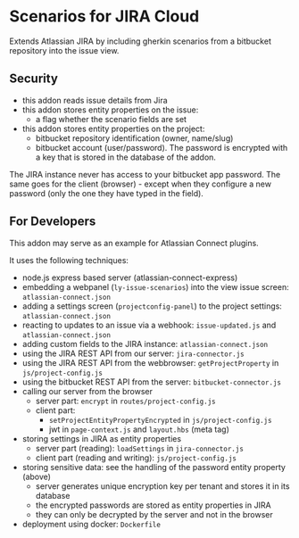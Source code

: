 # Scenarios for JIRA Cloud

Extends Atlassian JIRA by including gherkin scenarios 
from a bitbucket repository into the issue view.

## Security
* this addon reads issue details from Jira
* this addon stores entity properties on the issue:
  * a flag whether the scenario fields are set
* this addon stores entity properties on the project:
  * bitbucket repository identification (owner, name/slug)
  * bitbucket account (user/password). The password is encrypted
    with a key that is stored in the database of the addon.

The JIRA instance never has access to your bitbucket app
password. The same goes for the client (browser) - except
when they configure a new password (only the one they
have typed in the field).


## For Developers
This addon may serve as an example for Atlassian Connect plugins.

It uses the following techniques:

* node.js express based server (atlassian-connect-express)
* embedding a webpanel (`ly-issue-scenarios`) into the view issue screen: `atlassian-connect.json`
* adding a settings screen (`projectconfig-panel`) to the project settings: `atlassian-connect.json`
* reacting to updates to an issue via a webhook: `issue-updated.js` and `atlassian-connect.json`
* adding custom fields to the JIRA instance: `atlassian-connect.json`
* using the JIRA REST API from our server: `jira-connector.js`
* using the JIRA REST API from the webbrowser: `getProjectProperty` in `js/project-config.js`
* using the bitbucket REST API from the server: `bitbucket-connector.js`
* calling our server from the browser
  * server part: `encrypt` in `routes/project-config.js`
  * client part:
    * `setProjectEntityPropertyEncrypted` in `js/project-config.js`
    * jwt in `page-context.js` and `layout.hbs` (meta tag)
* storing settings in JIRA as entity properties
  * server part (reading): `loadSettings` in `jira-connector.js`
  * client part (reading and writing): `js/project-config.js`
* storing sensitive data: see the handling of the password entity property (above)
  * server generates unique encryption key per tenant and stores it in its database
  * the encrypted passwords are stored as entity properties in JIRA
  * they can only be decrypted by the server and not in the browser
* deployment using docker: `Dockerfile`